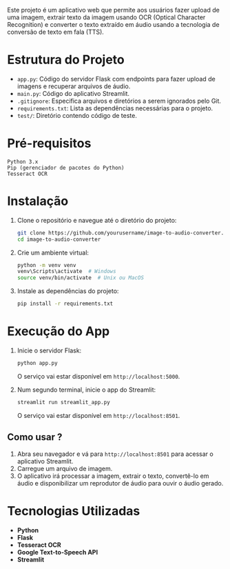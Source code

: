 Este projeto é um aplicativo web que permite aos usuários fazer upload de uma imagem, extrair texto da imagem usando OCR (Optical Character Recognition) e converter o texto extraído em áudio usando a tecnologia de conversão de texto em fala (TTS).


# Estrutura do Projeto

- `app.py`: Código do servidor Flask com endpoints para fazer upload de imagens e recuperar arquivos de áudio.
- `main.py`: Código do aplicativo Streamlit.
- `.gitignore`: Especifica arquivos e diretórios a serem ignorados pelo Git.
- `requirements.txt`: Lista as dependências necessárias para o projeto.
- `test/`: Diretório contendo código de teste.


# Pré-requisitos

    Python 3.x
    Pip (gerenciador de pacotes do Python)
    Tesseract OCR


# Instalação

1. Clone o repositório e navegue até o diretório do projeto:
    ```sh
    git clone https://github.com/yourusername/image-to-audio-converter.git
    cd image-to-audio-converter
    ```

2. Crie um ambiente virtual:
    ```sh
    python -m venv venv
    venv\Scripts\activate  # Windows
    source venv/bin/activate  # Unix ou MacOS
    ```

3. Instale as dependências do projeto:
    ```sh
    pip install -r requirements.txt
    ```

# Execução do App

1. Inicie o servidor Flask:
    ```sh
    python app.py
    ```
    O serviço vai estar disponível em `http://localhost:5000`.

2. Num segundo terminal, inicie o app do Streamlit:
    ```sh
    streamlit run streamlit_app.py
    ```
    O serviço vai estar disponível em `http://localhost:8501`.


## Como usar ?

1. Abra seu navegador e vá para `http://localhost:8501` para acessar o aplicativo Streamlit.
2. Carregue um arquivo de imagem.
3. O aplicativo irá processar a imagem, extrair o texto, convertê-lo em áudio e disponibilizar um reprodutor de áudio para ouvir o áudio gerado.


# Tecnologias Utilizadas

- **Python**
- **Flask**
- **Tesseract OCR**
- **Google Text-to-Speech API**
- **Streamlit**
